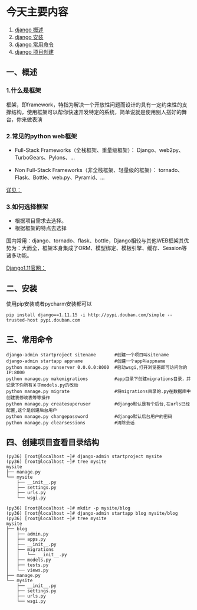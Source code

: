 # 今天主要内容
1. [django 概述]()
2. [django 安装]()
3. [django 常用命令]()
4. [django 项目创建]()

## 一、概述
### 1.什么是框架
框架，即framework，特指为解决一个开放性问题而设计的具有一定约束性的支撑结构，使用框架可以帮你快速开发特定的系统，简单说就是使用别人搭好的舞台，你来做表演

### 2.常见的python web框架
- Full-Stack Frameworks（全栈框架、重量级框架）：
Django、web2py、TurboGears、Pylons、...

- Non Full-Stack Frameworks（非全栈框架、轻量级的框架）：
tornado、Flask、Bottle、web.py、Pyramid、...

[详见：](https://wiki.python.org/moin/WebFrameworks)

### 3.如何选择框架
- 根据项目需求去选择。
- 根据框架的特点去选择

国内常用：django、tornado、flask、bottle，Django相较与其他WEB框架其优势为：大而全，框架本身集成了ORM、模型绑定、模板引擎、缓存、Session等诸多功能。

[Django1.11官网：](https://docs.djangoproject.com/en/1.11/)

## 二、安装
使用pip安装或者pycharm安装都可以
```
pip install django==1.11.15 -i http://pypi.douban.com/simple --trusted-host pypi.douban.com

```

## 三、常用命令
```
django-admin startproject sitename       #创建一个项目叫sitename
django-admin startapp appname            #创建一个app叫appname
python manage.py runserver 0.0.0.0:8000  #启动wsgi,打开浏览器即可访问你的IP:8000
python manage.py makemigrations          #app目录下创建migrations目录，并记录下你所有关于models.py的改动
python manage.py migrate                 #将migrations目录的.py在数据库中创建表修改表等等操作
python manage.py createsuperuser         #django默认是有个后台,在urls已经配置,这个是创建后台用户
python manage.py changepassword          #django默认后台用户的密码
python manage.py clearsessions           #清除会话
```

## 四、创建项目查看目录结构
```
(py36) [root@localhost ~]# django-admin startproject mysite
(py36) [root@localhost ~]# tree mysite
mysite
├── manage.py
└── mysite
    ├── __init__.py
    ├── settings.py
    ├── urls.py
    └── wsgi.py

(py36) [root@localhost ~]# mkdir -p mysite/blog
(py36) [root@localhost ~]# django-admin startapp blog mysite/blog
(py36) [root@localhost ~]# tree mysite
mysite
├── blog
│   ├── admin.py
│   ├── apps.py
│   ├── __init__.py
│   ├── migrations
│   │   └── __init__.py
│   ├── models.py
│   ├── tests.py
│   └── views.py
├── manage.py
└── mysite
    ├── __init__.py
    ├── settings.py
    ├── urls.py
    └── wsgi.py

```
